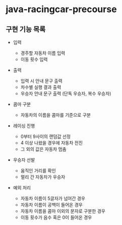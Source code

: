 # java-racingcar-precourse

## 구현 기능 목록
- 입력
  - 경주할 자동차 이름 입력
  - 이동 횟수 입력


- 출력
  - 입력 시 안내 문구 출력
  - 차수별 실행 결과 출력
  - 우승자 안내 문구 출력 (단독 우승자, 복수 우승자)


- 콤마 구분
  - 자동차의 이름을 콤마를 기준으로 구분


- 레이싱 진행
  - 0부터 9사이의 랜덤값 선정
  - 4 이상 나왔을 경우에 자동차 전진
  - 그 외의 값은 자동차 멈춤


- 우승자 선발
  - 움직인 거리를 확인
  - 멀리 간 자동차가 우승자


- 예외 처리
  - 자동차 이름이 5글자가 넘어간 경우
  - 자동차 이름이 공백이 들어온 경우
  - 자동차 이름을 콤마 이외의 문자로 구분한 경우
  - 이동 횟수가 음수 혹은 0이 들어온 경우
